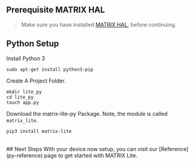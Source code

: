 <h2 style="padding-top:0">Prerequisite MATRIX HAL</h2>

<!-- MATRIX HAL is at the base of each MATRIX Lite library. This makes it a requirement to have it installed on your Raspberry Pi. Below are the installation instructions -->

> Make sure you have installed [MATRIX HAL](/matrix-hal/getting-started/), before continuing.

## Python Setup

Install Python 3
```language-bash
sudo apt-get install python3-pip
```

Create A Project Folder.
```language-bash
mkdir lite_py
cd lite_py
touch app.py
```

Download the matrix-lite-py Package. Note, the module is called `matrix_lite`.
```language-bash
pip3 install matrix-lite
```

<br/>
## Next Steps
With your device now setup, you can visit our [Reference](py-reference) page to get started with MATRIX Lite.